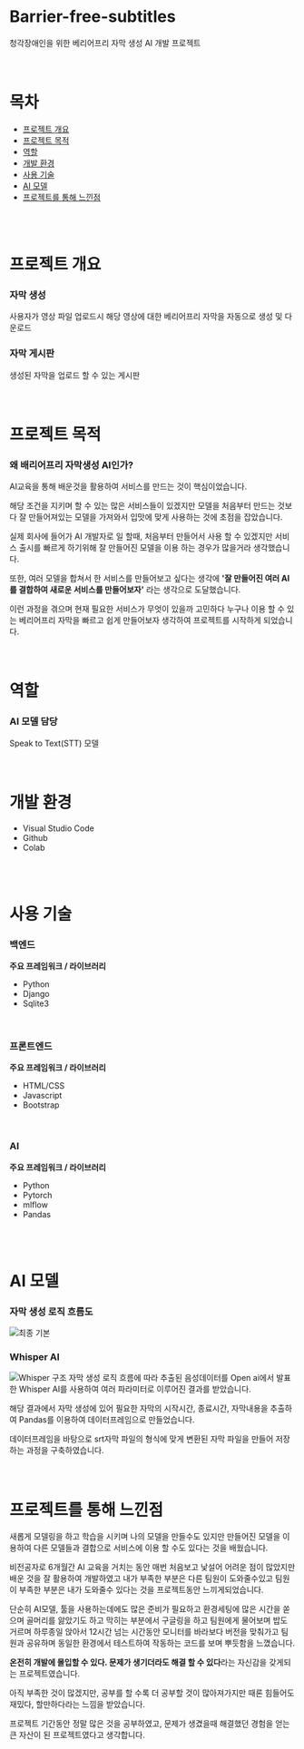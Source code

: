 # Barrier-free-subtitles

청각장애인을 위한 베리어프리 자막 생성 AI 개발 프로젝트
<br>
<br>
<br>

# 목차
- [프로젝트 개요](#프로젝트-개요)
- [프로젝트 목적](#프로젝트-목적)
- [역할](#역할)
- [개발 환경](#개발-환경)
- [사용 기술](#사용-기술)
- [AI 모델](#ai-모델)
- [프로젝트를 통해 느낀점](#프로젝트를-통해-느낀점)
<br>
<br>

# 프로젝트 개요
### 자막 생성
사용자가 영상 파일 업로드시 해당 영상에 대한 베리어프리 자막을 자동으로 생성 및 다운로드

### 자막 게시판
생성된 자막을 업로드 할 수 있는 게시판
<br>
<br>
<br>

# 프로젝트 목적
### 왜 배리어프리 자막생성 AI인가?
AI교육을 통해 배운것을 활용하여 서비스를 만드는 것이 핵심이었습니다.

해당 조건을 지키며 할 수 있는 많은 서비스들이 있겠지만 모델을 처음부터 만드는 것보다 잘 만들어져있는 모델을 가져와서 입맛에 맞게 사용하는 것에 초점을 잡았습니다.

실제 회사에 들어가 AI 개발자로 일 할때, 처음부터 만들어서 사용 할 수 있겠지만 서비스 출시를 빠르게 하기위해 잘 만들어진 모델을 이용 하는 경우가 많을거라 생각했습니다.

또한, 여러 모델을 합쳐서 한 서비스를 만들어보고 싶다는 생각에 **'잘 만들어진 여러 AI를 결합하여 새로운 서비스를 만들어보자'** 라는 생각으로 도달했습니다.

이런 과정을 겪으며 현재 필요한 서비스가 무엇이 있을까 고민하다 누구나 이용 할 수 있는 베리어프리 자막을 빠르고 쉽게 만들어보자 생각하여 프로젝트를 시작하게 되었습니다.
<br>
<br>
<br>

# 역할
### AI 모델 담당
Speak to Text(STT) 모델
<br>
<br>
<br>

# 개발 환경
- Visual Studio Code
- Github
- Colab
<br>
<br>

# 사용 기술
### 백엔드
**주요 프레임워크 / 라이브러리**
- Python
- Django
- Sqlite3
<br>

### 프론트엔드
**주요 프레임워크 / 라이브러리**
- HTML/CSS
- Javascript
- Bootstrap
<br>

### AI
**주요 프레임워크 / 라이브러리**
- Python
- Pytorch
- mlflow
- Pandas
<br>
<br>

# AI 모델
### 자막 생성 로직 흐름도
![최종 기본](https://github.com/hwtheowl/Barrier-free-subtitles/assets/132368135/d1c7e9b4-0fec-4bea-96bf-12d0423a3396)
### Whisper AI
![Whisper 구조](https://github.com/hwtheowl/Barrier-free-subtitles/assets/132368135/67c9a1a4-81e2-498e-8edd-91658375c81c)
자막 생성 로직 흐름에 따라 추출된 음성데이터를 Open ai에서 발표한 Whisper AI를 사용하여 여러 파라미터로 이루어진 결과를 받았습니다.

해당 결과에서 자막 생성에 있어 필요한 자막의 시작시간, 종료시간, 자막내용을 추출하여 Pandas를 이용하여 데이터프레임으로 만들었습니다.

데이터프레임을 바탕으로 srt자막 파일의 형식에 맞게 변환된 자막 파일을 만들어 저장하는 과정을 구축하였습니다.
<br>
<br>
<br>

# 프로젝트를 통해 느낀점
새롭게 모델링을 하고 학습을 시키며 나의 모델을 만들수도 있지만 만들어진 모델을 이용하여 다른 모델들과 결합으로 서비스에 이용 할 수도 있다는 것을 배웠습니다.

비전공자로 6개월간 AI 교육을 거치는 동안 매번 처음보고 낯설어 어려운 점이 많았지만 배운 것을 잘 활용하여 개발하였고 내가 부족한 부분은 다른 팀원이 도와줄수있고 팀원이 부족한 부분은 내가 도와줄수 있다는 것을 프로젝트동안 느끼게되었습니다.

단순히 AI모델, 툴을 사용하는데에도 많은 준비가 필요하고 환경세팅에 많은 시간을 쏟으며 골머리를 앓았기도 하고 막히는 부분에서 구글링을 하고 팀원에게 물어보며 밥도 거르며 하루종일 앉아서 12시간 넘는 시간동안 모니터를 바라보다 버전을 맞춰가고 팀원과 공유하며 동일한 환경에서 테스트하여 작동하는 코드를 보며 뿌듯함을 느꼈습니다.

**온전히 개발에 몰입할 수 있다. 문제가 생기더라도 해결 할 수 있다**라는 자신감을 갖게되는 프로젝트였습니다.

아직 부족한 것이 많겠지만, 공부를 할 수록 더 공부할 것이 많아져가지만 때론 힘들어도 재밌다, 할만하다라는 느낌을 받았습니다.

프로젝트 기간동안 정말 많은 것을 공부하였고, 문제가 생겼을때 해결했던 경험을 얻는 큰 자산이 된 프로젝트였다고 생각합니다.
